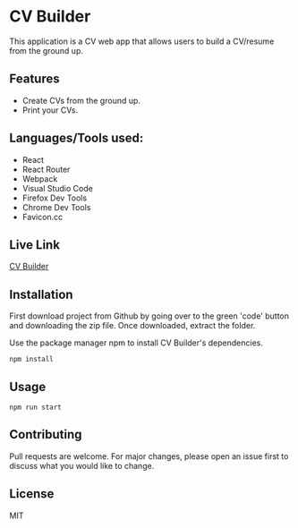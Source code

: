 # CV Builder

This application is a CV web app that allows users to build a CV/resume from the ground up.

## Features

- Create CVs from the ground up.
- Print your CVs.

## Languages/Tools used:

- React
- React Router
- Webpack
- Visual Studio Code
- Firefox Dev Tools
- Chrome Dev Tools
- Favicon.cc

## Live Link

[CV Builder](https://marvinobig.github.io/cv-builder/)

## Installation

First download project from Github by going over to the green 'code' button and downloading the zip file. Once downloaded, extract the folder.

Use the package manager npm to install CV Builder's dependencies.

```terminal
npm install
```

## Usage

```terminal
npm run start
```

## Contributing

Pull requests are welcome. For major changes, please open an issue first to discuss what you would like to change.

## License

MIT
